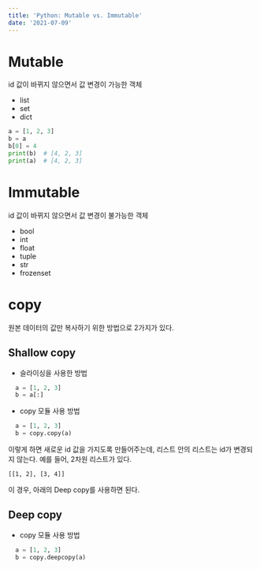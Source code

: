 ```yaml
---
title: 'Python: Mutable vs. Immutable'
date: '2021-07-09'
---
```


# Mutable

id 값이 바뀌지 않으면서 값 변경이 가능한 객체

- list
- set
- dict

```python
a = [1, 2, 3]
b = a
b[0] = 4
print(b)  # [4, 2, 3]
print(a)  # [4, 2, 3]
```

# Immutable

id 값이 바뀌지 않으면서 값 변경이 불가능한 객체

- bool
- int
- float
- tuple
- str
- frozenset

# copy

원본 데이터의 값만 복사하기 위한 방법으로 2가지가 있다.

## Shallow copy

- 슬라이싱을 사용한 방법

```python
  a = [1, 2, 3]
  b = a[:]
```

- copy 모듈 사용 방법

```python
  a = [1, 2, 3]
  b = copy.copy(a)
```

이렇게 하면 새로운 id 값을 가지도록 만들어주는데,
리스트 안의 리스트는 id가 변경되지 않는다.
예를 들어, 2차원 리스트가 있다.

```
[[1, 2], [3, 4]]
```

이 경우, 아래의 Deep copy를 사용하면 된다.

## Deep copy

- copy 모듈 사용 방법

```python
  a = [1, 2, 3]
  b = copy.deepcopy(a)
```
